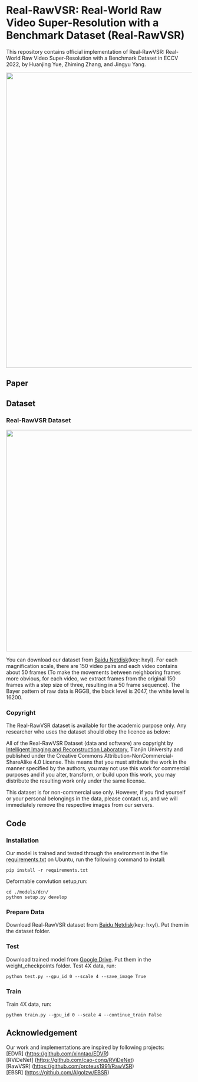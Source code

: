 # Real-RawVSR: Real-World Raw Video Super-Resolution with a Benchmark Dataset (Real-RawVSR)

This repository contains official implementation of Real-RawVSR: Real-World Raw Video Super-Resolution with a Benchmark Dataset in ECCV 2022, by Huanjing Yue, Zhiming Zhang, and Jingyu Yang.

<p align="center">
  <img width="800" src="https://github.com/zmzhang1998/Real-RawVSR/blob/main/images/framework.jpg">
</p>

## Paper

## Dataset

### Real-RawVSR Dataset

<p align="center">
  <img width="600" src="https://github.com/zmzhang1998/Real-RawVSR/blob/main/images/dataset.jpg">
</p>

You can download our dataset from [Baidu Netdisk](https://pan.baidu.com/s/1G5_zCt_L_POzwb_mWgpuDA)(key: hxyl). For each magnification scale, there are 150 video pairs and each video contains about 50 frames (To make the movements between neighboring frames more obvious, for each video, we extract frames from the original 150 frames with a step size of three, resulting in a 50 frame sequence). The Bayer pattern of raw data is RGGB, the black level is 2047, the white level is 16200.

### Copyright ###

The Real-RawVSR dataset is available for the academic purpose only. Any researcher who uses the dataset should obey the licence as below:

All of the Real-RawVSR Dataset (data and software) are copyright by [Intelligent Imaging and Reconstruction Laboratory](http://tju.iirlab.org/doku.php), Tianjin University and published under the Creative Commons Attribution-NonCommercial-ShareAlike 4.0 License. This means that you must attribute the work in the manner specified by the authors, you may not use this work for commercial purposes and if you alter, transform, or build upon this work, you may distribute the resulting work only under the same license.

This dataset is for non-commercial use only. However, if you find yourself or your personal belongings in the data, please contact us, and we will immediately remove the respective images from our servers.

## Code

### Installation

Our model is trained and tested through the environment in the file [requirements.txt](https://github.com/zmzhang1998/Real-RawVSR/blob/main/requirements.txt) on Ubuntu, run the following command to install:
  ```
  pip install -r requirements.txt
  ```
  
Deformable convlution setup,run:
  ```
  cd ./models/dcn/
  python setup.py develop
  ```

### Prepare Data

Download Real-RawVSR dataset from [Baidu Netdisk](https://pan.baidu.com/s/1G5_zCt_L_POzwb_mWgpuDA)(key: hxyl). Put them in the dataset folder.

### Test

Download trained model from [Google Drive](https://drive.google.com/drive/folders/1zBMWiRq352HvurnVDxG0t-_OPVXAwtcQ?usp=sharing). Put them in the weight_checkpoints folder.
Test 4X data, run:
  ```
  python test.py --gpu_id 0 --scale 4 --save_image True
  ```

### Train
Train 4X data, run:
  ```
  python train.py --gpu_id 0 --scale 4 --continue_train False
  ```

## Acknowledgement

Our work and implementations are inspired by following projects:<br/>
[EDVR] (https://github.com/xinntao/EDVR)<br/>
[RViDeNet] (https://github.com/cao-cong/RViDeNet)<br/>
[RawVSR] (https://github.com/proteus1991/RawVSR)<br/>
[EBSR] (https://github.com/Algolzw/EBSR)<br/>

